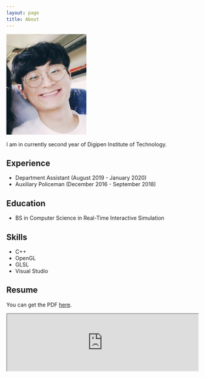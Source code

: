 ```yaml
---
layout: page
title: About
---
```


![About](/assets/About.png)

I am in currently second year of Digipen Institute of Technology.

## Experience
* Department Assistant (August 2019 - January 2020)
* Auxiliary Policeman (December 2016 - September 2018)


## Education
* BS in Computer Science in Real-Time Interactive Simulation


## Skills
* C++
* OpenGL
* GLSL
* Visual Studio


## Resume
You can get the PDF [here](/assets/Resume.pdf).

<iframe src="https://drive.google.com/file/d/1kQ-Sm3Rj9DkaGj5flxmrr2QVy81496S4/preview" width="100%" height="min-height:100vh"></iframe>
